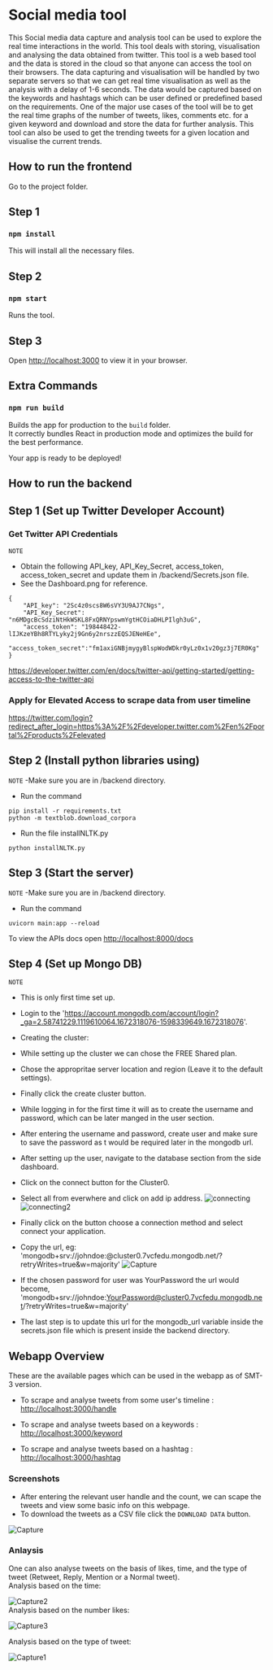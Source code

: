 # Social media tool

This Social media data capture and analysis tool can be used to explore the real time interactions in the world. This tool deals with storing, visualisation and analysing the data obtained from twitter. This tool is a web based tool and the data is stored in the cloud so that anyone can access the tool on their browsers. The data capturing and visualisation will be handled by two separate servers so that we can get real time visualisation as well as the analysis with a delay of 1-6 seconds. The data would be captured based on the keywords and hashtags which can be user defined or predefined based on the requirements. One of the major use cases of the tool will be to get the real time graphs of the number of tweets, likes, comments etc. for a given keyword and download and store the data for further analysis. This tool can also be used to get the trending tweets for a given location and visualise the current trends.

## How to run the frontend

Go to the project folder.

## Step 1

### `npm install`

This will install all the necessary files.

## Step 2

### `npm start`

Runs the tool.

## Step 3

Open [http://localhost:3000](http://localhost:3000) to view it in your browser.

## Extra Commands 

### `npm run build`

Builds the app for production to the `build` folder.\
It correctly bundles React in production mode and optimizes the build for the best performance.

Your app is ready to be deployed!

## How to run the backend

## Step 1 (Set up Twitter Developer Account)

### Get Twitter API Credentials

`NOTE`
- Obtain the following API_key, API_Key_Secret, access_token, access_token_secret and update them in /backend/Secrets.json file.
- See the Dashboard.png for reference.

```
{
    "API_key": "2Sc4z0scs8W6sVY3U9AJ7CNgs",
    "API_Key_Secret": "n6MDgcBcSdziNtHkWSKL8FxQRNYpswmYgtHCOiaDHLPIlgh3uG",
    "access_token": "198448422-lIJKzeYBh8RTYLyky2j9Gn6y2nrszzEQSJENeHEe",
    "access_token_secret":"fm1axiGNBjmygyBlspWodWDkr0yLz0x1v20gz3j7ER0Kg"
}
```

https://developer.twitter.com/en/docs/twitter-api/getting-started/getting-access-to-the-twitter-api

### Apply for Elevated Access to scrape data from user timeline

https://twitter.com/login?redirect_after_login=https%3A%2F%2Fdeveloper.twitter.com%2Fen%2Fportal%2Fproducts%2Felevated


## Step 2 (Install python libraries using)

`NOTE`
-Make sure you are in /backend directory.

- Run the command
```
pip install -r requirements.txt
python -m textblob.download_corpora
```
- Run the file installNLTK.py 
```
python installNLTK.py
```

## Step 3 (Start the server)

`NOTE`
-Make sure you are in /backend directory.

- Run the command
```
uvicorn main:app --reload
```

To view the APIs docs open [http://localhost:8000/docs](http://localhost:8000/docs)

## Step 4 (Set up Mongo DB)

`NOTE`
- This is only first time set up.

- Login to the 'https://account.mongodb.com/account/login?_ga=2.58741229.1119610064.1672318076-1598339649.1672318076'.

- Creating the cluster:

- While setting up the cluster we can chose the FREE Shared plan.

- Chose the appropritae server location and region (Leave it to the default settings).

- Finally click the create cluster button.

- While logging in for the first time it will as to create the username and password, which can be later manged in the user section.

- After entering the username and password, create user and make sure to save the password as t would be required later in the mongodb url.

- After setting up the user, navigate to the database section from the side dashboard.

- Click on the connect button for the Cluster0.

- Select all from everwhere and click on add ip address.
![connecting](https://user-images.githubusercontent.com/39887841/209955193-1ca8cb5e-b9cc-41e5-9da2-d2fb90a4a1f0.PNG)
![connecting2](https://user-images.githubusercontent.com/39887841/209955219-b367ab02-e935-4e8f-9ae9-0ab613e1c71b.PNG)

- Finally click on the button choose a connection method and select connect your application.

- Copy the url, eg: 'mongodb+srv://johndoe:<password>@cluster0.7vcfedu.mongodb.net/?retryWrites=true&w=majority'
![Capture](https://user-images.githubusercontent.com/39887841/209955460-45f4b053-7f4c-499f-aaf9-61f7b14e341c.PNG)

- If the chosen password for user was YourPassword the url would become, 'mongodb+srv://johndoe:YourPassword@cluster0.7vcfedu.mongodb.net/?retryWrites=true&w=majority'

- The last step is to update this url for the mongodb_url variable inside the secrets.json file which is present inside the backend directory.

## Webapp Overview

These are the available pages which can be used in the webapp as of SMT-3 version.

- To scrape and analyse tweets from some user's timeline :  [http://localhost:3000/handle](http://localhost:3000/handle)

- To scrape and analyse tweets based on a keywords :    [http://localhost:3000/keyword](http://localhost:3000/keyword)

- To scrape and analyse tweets based on a hashtag : [http://localhost:3000/hashtag](http://localhost:3000/hashtag)

### Screenshots

- After entering the relevant user handle and the count, we can scape the tweets and view some basic info on this webpage.
- To download the tweets as a CSV file click the `DOWNLOAD DATA` button.

![Capture](https://user-images.githubusercontent.com/39887841/202891113-f5c026d4-b526-47a7-b8bd-a5b84a972dd6.PNG)

###  Anlaysis

One can also analyse tweets on the basis of likes, time, and the type of tweet (Retweet, Reply, Mention or a Normal tweet). <br />
Analysis based on the time:<br />

![Capture2](https://user-images.githubusercontent.com/39887841/202891245-1abd8167-7873-4ab7-99f8-618a14308a8d.PNG)<br />
Analysis based on the number likes:<br />

![Capture3](https://user-images.githubusercontent.com/39887841/202891246-ba81955c-0107-4469-9419-f287701485b5.PNG)<br />

Analysis based on the type of tweet:<br />

![Capture1](https://user-images.githubusercontent.com/39887841/202891247-f813b7ae-48b2-4788-a9a4-754215a6eb1f.PNG)<br />





